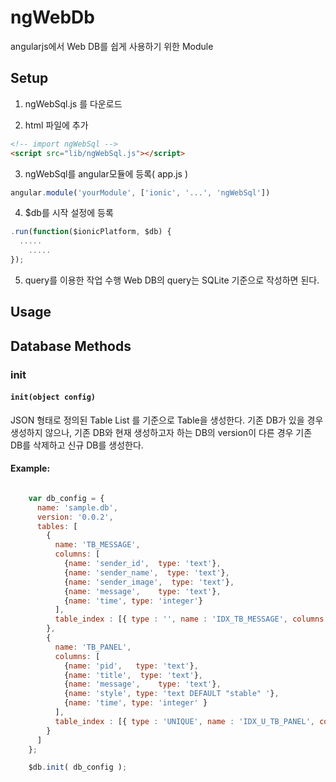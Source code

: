 ngWebDb
====================

angularjs에서 Web DB를 쉽게 사용하기 위한 Module

Setup
---------------------
1. ngWebSql.js 를 다운로드

2. html 파일에 추가


```html
<!-- import ngWebSql -->
<script src="lib/ngWebSql.js"></script>
```

3. ngWebSql를 angular모듈에 등록( app.js )

```javascript 
angular.module('yourModule', ['ionic', '...', 'ngWebSql'])
```

4. $db를 시작 설정에 등록 
```javascript 
.run(function($ionicPlatform, $db) {
  .....
	.....
});
```

5. query를 이용한 작업 수행
Web DB의 query는 SQLite 기준으로 작성하면 된다.

Usage
---------------------

## Database Methods
### init
#### `init(object config)`

JSON 형태로 정의된 Table List 를 기준으로 Table을 생성한다.
기존 DB가 있을 경우 생성하지 않으나,
기존 DB와 현재 생성하고자 하는 DB의 version이 다른 경우 기존 DB를 삭제하고 신규 DB를 생성한다.

#### Example:
```javascript

    var db_config = {
      name: 'sample.db',
      version: '0.0.2',
      tables: [
        {
          name: 'TB_MESSAGE',
          columns: [
            {name: 'sender_id',  type: 'text'},
            {name: 'sender_name',  type: 'text'},
            {name: 'sender_image',  type: 'text'},
            {name: 'message',    type: 'text'},
            {name: 'time', type: 'integer'}
          ],
          table_index : [{ type : '', name : 'IDX_TB_MESSAGE', columns : [ 'owner_id' ] }]
        },
        {
          name: 'TB_PANEL',
          columns: [
            {name: 'pid',   type: 'text'},
            {name: 'title',  type: 'text'},
            {name: 'message',    type: 'text'},
            {name: 'style', type: 'text DEFAULT "stable" '},
            {name: 'time', type: 'integer' }
          ],
          table_index : [{ type : 'UNIQUE', name : 'IDX_U_TB_PANEL', columns : [ 'id', 'owner_id' ] }, { type : '', name : 'IDX_TB_PANEL', columns : [ 'owner_id' ] }]
        }
      ]
    };

    $db.init( db_config );

```